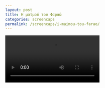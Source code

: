 ```yaml
---
layout: post
title: Η μαϊμού του Φαραώ
categories: screencaps
permalink: /screencaps/i-maimou-tou-farao/
---
```


<video controls>
  <source src="https://www.dropbox.com/s/45njdo00bgdn9q6/maimou-tou-farao-1.mp4?raw=1" type="video/mp4">
Your browser does not support the video tag.
</video>